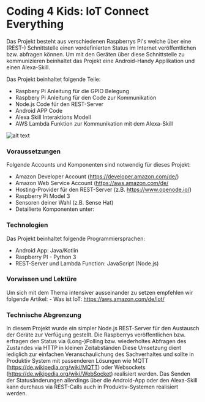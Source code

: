 
# Coding 4 Kids: IoT Connect Everything
Das Projekt besteht aus verschiedenen Raspberrys Pi's welche über eine  (REST-) Schnittstelle
einen vordefinierten Status im Internet veröffentlichen bzw. abfragen können. Um mit den Geräten
über diese Schnittstelle zu kommunizieren beinhaltet das Projekt eine Android-Handy Applikation und einen Alexa-Skill.

Das Projekt beinhaltet folgende Teile:
  - Raspbery Pi Anleitung für die GPIO Belegung
  - Raspbery Pi Anleitung für den Code zur Kommunikation
  - Node.js Code für den REST-Server
  - Android APP Code
  - Alexa Skill Interaktions Modell
  - AWS Lambda Funktion zur Kommunikation mit dem Alexa-Skill
  
![alt text](https://image.ibb.co/nmLiVe/catalysts_iot.jpg)

### Voraussetzungen

Folgende Accounts und Komponenten sind notwendig für dieses Projekt:
  - Amazon Developer Account (https://developer.amazon.com/de/)
  - Amazon Web Service Account (https://aws.amazon.com/de/
  - Hosting-Provider für den REST-Server (z.B. https://www.openode.io/)
  - Raspberry Pi Model 3
  - Sensoren deiner Wahl (z.B. Sense Hat) 
  - Detailierte Komponenten unter: 
  

### Technologien
Das Projekt beinhaltet folgende Programmiersprachen:
  - Android App: Java/Kotlin
  - Raspberry PI - Python 3
  - REST-Server und Lambda Function: JavaScript (Node.js)


### Vorwissen und Lektüre
Um sich mit dem Thema intensiver ausseinander zu setzen empfehlen wir folgende Artikel: 
    - Was ist IoT: https://aws.amazon.com/de/iot/
    
### Technische Abgrenzung
In diesem Projekt wurde ein simpler Node.js REST-Server für den Austausch der Geräte zur Verfügung gestellt. Die Raspberrys veröffentlichen bzw. erfragen den Status via (Long-)Polling bzw. wiederholtes Abfragen des Zustandes via HTTP in kleinen Zeitabständen Diese Umsetzung dient lediglich zur einfachen Veranschaulichung des Sachverhaltes und sollte in Produktiv System mit passenderen Lösungen wie MQTT (https://de.wikipedia.org/wiki/MQTT) oder Websockets (https://de.wikipedia.org/wiki/WebSocket) realisiert werden. Das Senden der Statusänderungen allerdings über die Android-App oder den Alexa-Skill kann durchaus via REST-Calls auch in Produktiv-Systemen realisiert werden.

